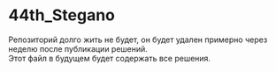 # 44th_Stegano
Репозиторий долго жить не будет, он будет удален примерно через неделю после публикации решений.  
Этот файл в будущем будет содержать все решения.
